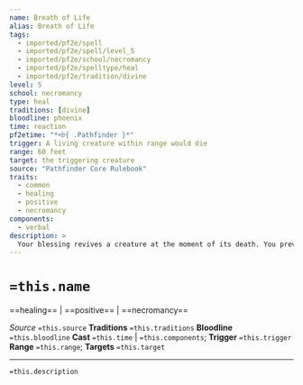 ```yaml
---
name: Breath of Life
alias: Breath of Life
tags:
  - imported/pf2e/spell
  - imported/pf2e/spell/level_5
  - imported/pf2e/school/necromancy
  - imported/pf2e/spelltype/heal
  - imported/pf2e/tradition/divine
level: 5
school: necromancy
type: heal
traditions: [divine]
bloodline: phoenix
time: reaction
pf2etime: "*⬲{ .Pathfinder }*"
trigger: A living creature within range would die
range: 60 feet
target: the triggering creature
source: "Pathfinder Core Rulebook"
traits:
  - common
  - healing
  - positive
  - necromancy
components:
  - verbal
description: >
  Your blessing revives a creature at the moment of its death. You prevent the target from dying and restore Hit Points to the target equal to 4d8 plus your spellcasting ability modifier. You can't use breath of life if the triggering effect was [[Disintegrate]] or a death effect.
---
```

# `=this.name`
==healing== | ==positive== | ==necromancy==

*Source* `=this.source`
**Traditions** `=this.traditions`
**Bloodline** `=this.bloodline`
**Cast** `=this.time` | `=this.components`; **Trigger** `=this.trigger`
**Range** `=this.range`; **Targets** `=this.target`

***
`=this.description`